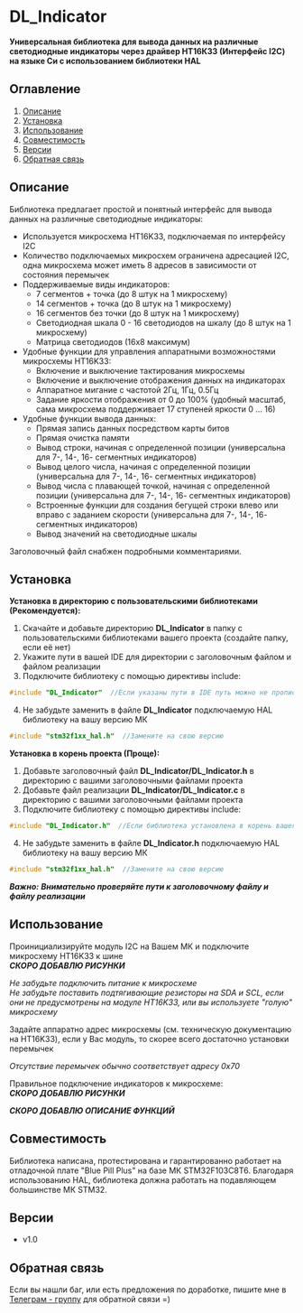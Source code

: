 # DL_Indicator
**Универсальная библиотека для вывода данных на различные светодиодные индикаторы через драйвер HT16К33 (Интерфейс I2C) на языке Си с использованием библиотеки HAL**
## Оглавление
1. [Описание](#описание)
2. [Установка](#установка)
3. [Использование](#использование)
4. [Совместимость](#совместимость)
5. [Версии](#версии)
6. [Обратная связь](#обратная-связь)
## Описание  
Библиотека предлагает простой и понятный интерфейс для вывода данных на различные светодиодные индикаторы:
- Используется микросхема HT16K33, подключаемая по интерфейсу I2C
- Количество подключаемых микросхем ограничена адресацией I2C, одна микросхема может иметь 8 адресов в зависимости от состояния перемычек
- Поддерживаемые виды индикаторов:
  * 7 сегментов + точка (до 8 штук на 1 микросхему)
  * 14 сегментов + точка (до 8 штук на 1 микросхему)
  * 16 сегментов без точки (до 8 штук на 1 микросхему)
  * Светодиодная шкала 0 - 16 светодиодов на шкалу (до 8 штук на 1 микросхему)
  * Матрица светодиодов (16х8 максимум)
- Удобные функции для управления аппаратными возможностями микросхемы HT16K33:
  * Включение и выключение тактирования микросхемы
  * Включение и выключение отображения данных на индикаторах
  * Аппаратное мигание с частотой 2Гц, 1Гц, 0.5Гц
  * Задание яркости отображения от 0 до 100% (удобный масштаб, сама микросхема поддерживает 17 ступеней яркости 0 ... 16)
- Удобные функции вывода данных:
  * Прямая запись данных посредством карты битов
  * Прямая очистка памяти
  * Вывод строки, начиная с определенной позиции (универсальна для 7-, 14-, 16- сегментных индикаторов)
  * Вывод целого числа, начиная с определенной позиции (универсальна для 7-, 14-, 16- сегментных индикаторов)
  * Вывод числа с плавающей точкой, начиная с определенной позиции (универсальна для 7-, 14-, 16- сегментных индикаторов)
  * Встроенные функции для создания бегущей строки влево или вправо с заданием скорости (универсальна для 7-, 14-, 16- сегментных индикаторов)
  * Вывод значений на светодиодные шкалы

Заголовочный файл снабжен подробными комментариями.

## Установка
**Установка в директорию с пользовательскими библиотеками (Рекомендуется):**
 1. Скачайте и добавьте директорию **DL_Indicator** в папку с пользовательскими библиотеками вашего проекта (создайте папку, если её нет)
 2. Укажите пути в вашей IDE для директории с заголовочным файлом и файлом реализации
 3. Подключите библиотеку с помощью директивы include:
   ```c
   #include "DL_Indicator"  //Если указаны пути в IDE путь можно не прописывать
   ```
 4. Не забудьте заменить в файле **DL_Indicator** подключаемую HAL библиотеку на вашу версию МК
   ```c
   #include "stm32f1xx_hal.h"  //Замените на свою версию
   ```
**Установка в корень проекта (Проще):**
  1. Добавьте заголовочный файл **DL_Indicator/DL_Indicator.h** в директорию с вашими заголовочными файлами проекта
  2. Добавьте файл реализации **DL_Indicator/DL_Indicator.c** в директорию с вашими заголовочными файлами проекта
  3. Подключите библиотеку с помощью директивы include:
   ```c
   #include "DL_Indicator.h"  //Если библиотека установлена в корень вашего проекта
   ```
  4. Не забудьте заменить в файле **DL_Indicator.h** подключаемую HAL библиотеку на вашу версию МК
   ```c
   #include "stm32f1xx_hal.h"  //Замените на свою версию
   ```
***Важно:***
***Внимательно проверяйте пути к заголовочному файлу и файлу реализации***
## Использование
Проинициализируйте модуль I2C на Вашем МК и подключите микросхему HT16K33 к шине  
***СКОРО ДОБАВЛЮ РИСУНКИ***

*Не забудьте подключить питание к микросхеме*  
*Не забудьте поставить подтягивающие резисторы на SDA и SCL, если они не предусмотрены на модуле HT16K33, или вы используете "голую" микросхему*  

Задайте аппаратно адрес микросхемы (см. техническую документацию на HT16K33), если у Вас модуль, то скорее всего достаточно установки перемычек  

*Отсутствие перемычек обычно соответствует адресу 0х70*  

Правильное подключение индикаторов к микросхеме:  
***СКОРО ДОБАВЛЮ РИСУНКИ***

***СКОРО ДОБАВЛЮ ОПИСАНИЕ ФУНКЦИЙ***

## Совместимость
Библиотека написана, протестирована и гарантированно работает на отладочной плате "Blue Pill Plus" на базе МК STM32F103C8T6.
Благодаря использованию HAL, библиотека должна работать на подавляющем большинстве МК STM32.
## Версии
- v1.0

## Обратная связь
Если вы нашли баг, или есть предложения по доработке, пишите мне в [Телеграм - группу](https://t.me/DLeeFB) для обратной связи =)
